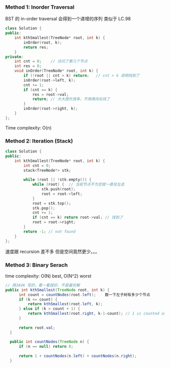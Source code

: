 ### Method 1: Inorder Traversal

BST 的 in-order traversal 会得到一个递增的序列
类似于 LC.98

```cpp
class Solution {
public:
    int kthSmallest(TreeNode* root, int k) {
        inOrder(root, k);
        return res;
    }
private:
    int cnt = 0;    // 访问了第几个节点
    int res = 0;
    void inOrder(TreeNode* root, int k) {
        if (!root || cnt > k) return;   // cnt > k 说明找到了
        inOrder(root->left, k);
        cnt += 1;
        if (cnt == k) {
            res = root->val;
            return; // 大大提升效率，不用再向右找了
        }
        inOrder(root->right, k);
    }
};
```
Time complexity: O(n)

### Method 2: Iteration (Stack)
```cpp
class Solution {
public:
    int kthSmallest(TreeNode* root, int k) {
        int cnt = 0;
        stack<TreeNode*> stk;
        
        while (root || !stk.empty()) {
            while (root) {  // 当前节点不为空就一直往左走
                stk.push(root);
                root = root->left;
            }
            root = stk.top();
            stk.pop();
            cnt += 1;
            if (cnt == k) return root->val; // 找到了
            root = root->right;
        }
        return -1; // not found
    }
};
```
速度跟 recursion 差不多
但是空间竟然更少。。。

### Method 3: Binary Serach

time complexity: O(N) best, O(N^2) worst

```java
// 用JAVA 写的，看一看就好，不是最优解
public int kthSmallest(TreeNode root, int k) {
      int count = countNodes(root.left);    数一下左子树有多少个节点
      if (k <= count) {
          return kthSmallest(root.left, k);
      } else if (k > count + 1) {
          return kthSmallest(root.right, k-1-count); // 1 is counted as current node
      }
      
      return root.val;
  }
  
  public int countNodes(TreeNode n) {
      if (n == null) return 0;
      
      return 1 + countNodes(n.left) + countNodes(n.right);
  }
```